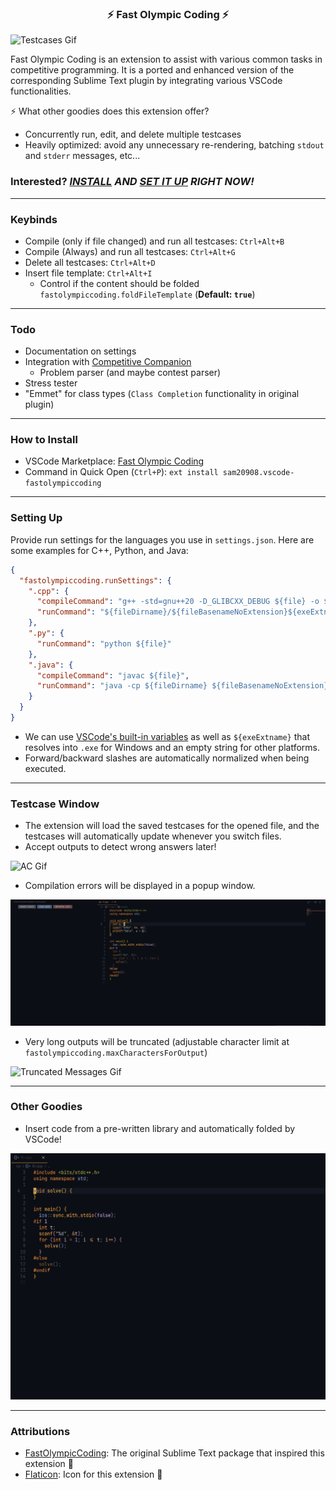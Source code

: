 <h3 align="center">⚡ Fast Olympic Coding ⚡</h3>

![Testcases Gif](media/demo.gif)

Fast Olympic Coding is an extension to assist with various common tasks in competitive programming. It is a ported and enhanced version of the corresponding Sublime Text plugin by integrating various VSCode functionalities.

⚡ What other goodies does this extension offer?
  - Concurrently run, edit, and delete multiple testcases
  - Heavily optimized: avoid any unnecessary re-rendering, batching `stdout` and `stderr` messages, etc...

### Interested? _[INSTALL](#how-to-install) AND [SET IT UP](#setting-up) RIGHT NOW!_

---

### Keybinds
- Compile (only if file changed) and run all testcases: `Ctrl+Alt+B`
- Compile (Always) and run all testcases: `Ctrl+Alt+G`
- Delete all testcases: `Ctrl+Alt+D`
- Insert file template: `Ctrl+Alt+I`
  - Control if the content should be folded `fastolympiccoding.foldFileTemplate` (**Default: `true`**)

---

### Todo
- Documentation on settings
- Integration with [Competitive Companion](https://github.com/jmerle/competitive-companion)
  - Problem parser (and maybe contest parser)
- Stress tester
- "Emmet" for class types (`Class Completion` functionality in original plugin)

---

### How to Install
- VSCode Marketplace: [Fast Olympic Coding](https://marketplace.visualstudio.com/items?itemName=sam20908.vscode-fastolympiccoding)
- Command in Quick Open (`Ctrl+P`): `ext install sam20908.vscode-fastolympiccoding`

---

### Setting Up
Provide run settings for the languages you use in `settings.json`. Here are some examples for C++, Python, and Java:
```json
{
  "fastolympiccoding.runSettings": {
    ".cpp": {
      "compileCommand": "g++ -std=gnu++20 -D_GLIBCXX_DEBUG ${file} -o ${fileDirname}/${fileBasenameNoExtension}${exeExtname} -fdiagnostics-color=always",
      "runCommand": "${fileDirname}/${fileBasenameNoExtension}${exeExtname}"
    },
    ".py": {
      "runCommand": "python ${file}"
    },
    ".java": {
      "compileCommand": "javac ${file}",
      "runCommand": "java -cp ${fileDirname} ${fileBasenameNoExtension}"
    }
  }
}
```

- We can use [VSCode's built-in variables](https://code.visualstudio.com/docs/editor/variables-reference) as well as `${exeExtname}` that resolves into `.exe` for Windows and an empty string for other platforms. 
- Forward/backward slashes are automatically normalized when being executed.

---

### Testcase Window
- The extension will load the saved testcases for the opened file, and the testcases will automatically update whenever you switch files.
- Accept outputs to detect wrong answers later!

![AC Gif](media/ac.gif)

- Compilation errors will be displayed in a popup window.

![Compile Error Gif](media/compile_error.gif)

- Very long outputs will be truncated (adjustable character limit at `fastolympiccoding.maxCharactersForOutput`)

![Truncated Messages Gif](media/truncated_messages.gif)

---

### Other Goodies
- Insert code from a pre-written library and automatically folded by VSCode!

![File Template Gif](media/file_template.gif)

---

### Attributions

- [FastOlympicCoding](https://github.com/Jatana/FastOlympicCoding): The original Sublime Text package that inspired this extension 💖
- [Flaticon](https://www.flaticon.com/): Icon for this extension 💖